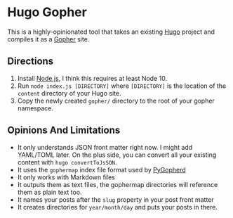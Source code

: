 # Hugo Gopher

This is a highly-opinionated tool that takes an existing [Hugo](https://gohugo.io/) project and compiles it as a [Gopher](https://en.wikipedia.org/wiki/Gopher_(protocol)) site.

## Directions

1. Install [Node.js](https://nodejs.org/), I think this requires at least Node 10.
2. Run `node index.js [DIRECTORY]` where `[DIRECTORY]` is the location of the `content` directory of your Hugo site.
3. Copy the newly created `gopher/` directory to the root of your gopher namespace.

## Opinions And Limitations

* It only understands JSON front matter right now. I might add YAML/TOML later. On the plus side, you can convert all your existing content with `hugo convertToJsSON`.
* It uses the `gophermap` index file format used by [PyGopherd](http://gopher.quux.org:70/devel/gopher/pygopherd)
* It only works with Markdown files
* It outputs them as text files, the gophermap directories will reference them as plain text too.
* It names your posts after the `slug` property in your post front matter
* It creates directories for `year/month/day` and puts your posts in there.
